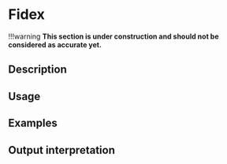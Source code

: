 # Fidex

!!!warning
    **This section is under construction and should not be considered as accurate yet.**

## Description

## Usage

## Examples

## Output interpretation